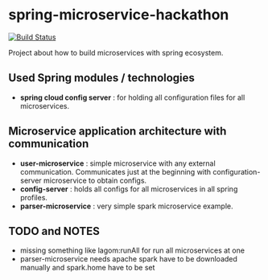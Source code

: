 # spring-microservice-hackathon
[![Build Status](https://travis-ci.org/peterszatmary/spring-microservice-hackathon.svg?branch=master)](https://travis-ci.org/peterszatmary/spring-microservice-hackathon)

Project about how to build microservices with spring ecosystem.

## Used Spring modules / technologies
- **spring cloud config server** : for holding all configuration files for all microservices.
## Microservice application architecture with communication

- **user-microservice** : simple microservice with any external communication. Communicates just at the beginning with configuration-server microservice to obtain configs.
- **config-server** : holds all configs for all microservices in all spring profiles.
- **parser-microservice** : very simple spark microservice example.

## TODO and NOTES
- missing something like lagom:runAll for run all microservices at one
- parser-microservice needs apache spark have to be downloaded manually and spark.home have to be set

